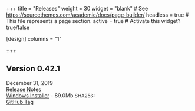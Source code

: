 +++
title = "Releases"
weight = 30
widget = "blank"  # See https://sourcethemes.com/academic/docs/page-builder/
headless = true  # This file represents a page section.
active = true  # Activate this widget? true/false

[design]
columns = "1"

+++

<a name="releases"></a>

## Version 0.42.1
December 31, 2019<br>
[Release Notes](docs/releases/ver_0_42_1/)<br>
[Windows Installer](setup/BeefSetup_0_42_1.exe) - 89.0Mb 
<font size=-1>SHA256:</font><br>
[GitHub Tag](http://www.github.com/BeefyTech/Beef)
